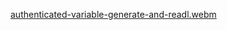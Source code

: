 [authenticated-variable-generate-and-readl.webm](https://user-images.githubusercontent.com/11042361/236833234-52064dd0-cd26-4bf2-b498-edeca2af613b.webm)
